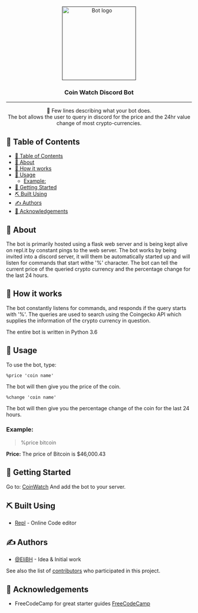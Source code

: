 <p align="center">
  <a href="" rel="noopener">
 <img width=200px height=200px src="https://i.imgur.com/kTmv71j.jpg" alt="Bot logo"></a>
</p>

<h3 align="center">Coin Watch Discord Bot</h3>


---

<p align="center"> 🤖 Few lines describing what your bot does.
    <br> 
    The bot allows the user to query in discord for the price and the 24hr value change of most crypto-currencies. 
</p>

## 📝 Table of Contents

- [📝 Table of Contents](#-table-of-contents)
- [🧐 About <a name = "about"></a>](#-about-)
- [💭 How it works <a name = "working"></a>](#-how-it-works-)
- [🎈 Usage <a name = "usage"></a>](#-usage-)
  - [Example:](#example)
- [🏁 Getting Started <a name = "getting_started"></a>](#-getting-started-)
- [⛏️ Built Using <a name = "built_using"></a>](#️-built-using-)
- [✍️ Authors <a name = "authors"></a>](#️-authors-)
- [🎉 Acknowledgements <a name = "acknowledgement"></a>](#-acknowledgements-)

## 🧐 About <a name = "about"></a>

The bot is primarily hosted using a flask web server and is being kept alive on repl.it by constant pings to the web server. 
The bot works by being invited into a discord server, it will them be automatically started up and will listen for commands that start
withe '%' character. The bot can tell the current price of the queried crypto currency and the percentage change for the last 24 hours. 


## 💭 How it works <a name = "working"></a>

The bot constantly listens for commands, and responds if the query starts with '%'. 
The queries are used to search using the Coingecko API which supplies the information of the crypto currency in question. 

The entire bot is written in Python 3.6

## 🎈 Usage <a name = "usage"></a>

To use the bot, type:

```
%price 'coin name'
```
The bot will then give you the price of the coin.

```
%change 'coin name'
```

The bot will then give you the percentage change of the coin for the last 24 hours.

### Example:

> %price bitcoin

**Price:**
The price of Bitcoin is $46,000.43


## 🏁 Getting Started <a name = "getting_started"></a>

Go to: [CoinWatch](https://discord.com/api/oauth2/authorize?client_id=808737231081701436&permissions=519232&scope=bot)
And add the bot to your server.


## ⛏️ Built Using <a name = "built_using"></a>

- [Repl](https://www.Repl.it/) - Online Code editor

## ✍️ Authors <a name = "authors"></a>

- [@EliBH](https://github.com/Eli-BH) - Idea & Initial work

See also the list of [contributors](https://github.com/kylelobo/The-Documentation-Compendium/contributors) who participated in this project.

## 🎉 Acknowledgements <a name = "acknowledgement"></a>

- FreeCodeCamp for great starter guides [FreeCodeCamp](https://www.freecodecamp.org/)